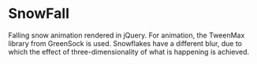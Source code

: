 # SnowFall
Falling snow animation rendered in jQuery. For animation, the TweenMax library from GreenSock is used. Snowflakes have a different blur, due to which the effect of three-dimensionality of what is happening is achieved.

